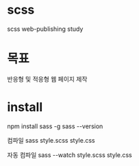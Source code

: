 # scss
 scss web-publishing study

# 목표 
 반응형 및 적응형 웹 페이지 제작

# install 
 npm install sass -g
 sass --version
 
 컴파일
 sass style.scss style.css
 
 자동 컴파일
 sass --watch style.scss style.css
 
